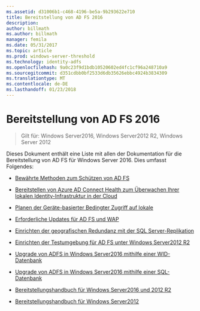```yaml
---
ms.assetid: d31006b1-c468-4196-be5a-9b293622e710
title: Bereitstellung von AD FS 2016
description: 
author: billmath
ms.author: billmath
manager: femila
ms.date: 05/31/2017
ms.topic: article
ms.prod: windows-server-threshold
ms.technology: identity-adfs
ms.openlocfilehash: 9a0c23f9d1bdb10520602ed4fc1cf96a248710a9
ms.sourcegitcommit: d351cdbb0bf2533d6db35626ebbc4924b3834309
ms.translationtype: MT
ms.contentlocale: de-DE
ms.lasthandoff: 01/23/2018
---
```

# <a name="ad-fs-2016-deployment"></a>Bereitstellung von AD FS 2016

>Gilt für: Windows Server2016, Windows Server2012 R2, Windows Server 2012

Dieses Dokument enthält eine Liste mit allen der Dokumentation für die Bereitstellung von AD FS für Windows Server 2016. Dies umfasst Folgendes:
  
* [Bewährte Methoden zum Schützen von AD FS](deployment/Best-Practices-Securing-AD-FS.md)

* [Bereitstellen von Azure AD Connect Health zum Überwachen Ihrer lokalen Identity-Infrastruktur in der Cloud](https://azure.microsoft.com/documentation/articles/active-directory-aadconnect-health)

* [Planen der Geräte-basierter Bedingter Zugriff auf lokale](deployment/Plan-Device-based-Conditional-Access-on-Premises.md)

* [Erforderliche Updates für AD FS und WAP](deployment/updates-for-active-directory-federation-services-ad-fs.md)

* [Einrichten der geografischen Redundanz mit der SQL Server-Replikation](deployment/Set-up-Geographic-Redundancy-with-SQL-Server-Replication.md)

* [Einrichten der Testumgebung für AD FS unter Windows Server2012 R2](deployment/Set-up-the-lab-environment-for-AD-FS-in-Windows-Server-2012-R2.md)
  

* [Upgrade von ADFS in Windows Server2016 mithilfe einer WID-Datenbank](deployment/Upgrading-to-AD-FS-in-Windows-Server-2016.md)  

* [Upgrade von ADFS in Windows Server2016 mithilfe einer SQL-Datenbank](deployment/Upgrading-to-AD-FS-in-Windows-Server-2016-SQL.md)  

* [Bereitstellungshandbuch für Windows Server2016 und 2012 R2](deployment/Windows-Server-2012-R2-AD-FS-Deployment-Guide.md)

* [Bereitstellungshandbuch für Windows Server2012](deployment/Windows-Server-2012-AD-FS-Deployment-Guide.md)






